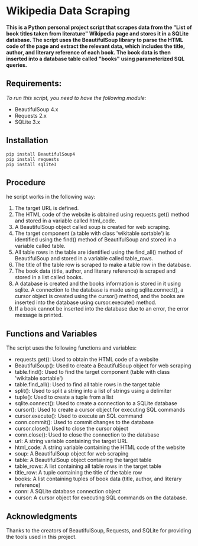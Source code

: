 # Wikipedia Data Scraping
**This is a Python personal project script that scrapes data from the "List of book titles taken from literature" Wikipedia page and stores it in a SQLite database. The script uses the BeautifulSoup library to parse the HTML code of the page and extract the relevant data, which includes the title, author, and literary reference of each book. The book data is then inserted into a database table called "books" using parameterized SQL queries.**

## Requirements:
*To run this script, you need to have the following module:*
- BeautifulSoup 4.x
- Requests 2.x
- SQLite 3.x

## Installation
```
pip install BeautifulSoup4
pip install requests
pip install sqlite3
```

## Procedure
he script works in the following way:
1. The target URL is defined.
2. The HTML code of the website is obtained using requests.get() method and stored in a variable called html_code.
3. A BeautifulSoup object called soup is created for web scraping.
4. The target component (a table with class 'wikitable sortable') is identified using the find() method of BeautifulSoup and stored in a variable called table.
5. All table rows in the table are identified using the find_all() method of BeautifulSoup and stored in a variable called table_rows.
6. The title of the table row is scraped to make a table row in the database.
7. The book data (title, author, and literary reference) is scraped and stored in a list called books.
8. A database is created and the books information is stored in it using sqlite. A connection to the database is made using sqlite.connect(), a cursor object is created using the cursor() method, and the books are inserted into the database using cursor.execute() method.
9. If a book cannot be inserted into the database due to an error, the error message is printed.

## Functions and Variables
The script uses the following functions and variables:

- requests.get(): Used to obtain the HTML code of a website
- BeautifulSoup(): Used to create a BeautifulSoup object for web scraping
- table.find(): Used to find the target component (table with class 'wikitable sortable')
- table.find_all(): Used to find all table rows in the target table
- split(): Used to split a string into a list of strings using a delimiter
- tuple(): Used to create a tuple from a list
- sqlite.connect(): Used to create a connection to a SQLite database
- cursor(): Used to create a cursor object for executing SQL commands
- cursor.execute(): Used to execute an SQL command
- conn.commit(): Used to commit changes to the database
- cursor.close(): Used to close the cursor object
- conn.close(): Used to close the connection to the database
- url: A string variable containing the target URL
- html_code: A string variable containing the HTML code of the website
- soup: A BeautifulSoup object for web scraping
- table: A BeautifulSoup object containing the target table
- table_rows: A list containing all table rows in the target table
- title_row: A tuple containing the title of the table row
- books: A list containing tuples of book data (title, author, and literary reference)
- conn: A SQLite database connection object
- cursor: A cursor object for executing SQL commands on the database.

## Acknowledgments
Thanks to the creators of BeautifulSoup, Requests, and SQLite for providing the tools used in this project.